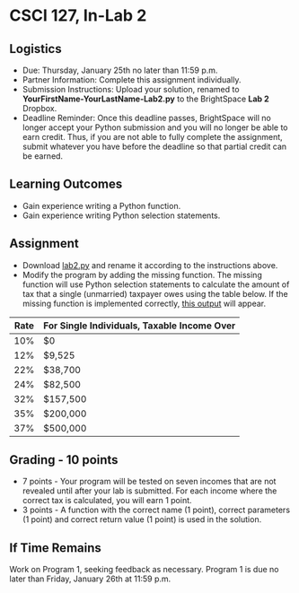 # CSCI 127, In-Lab 2

## Logistics

* Due: Thursday, January 25th no later than 11:59 p.m.
* Partner Information: Complete this assignment individually.
* Submission Instructions: Upload your solution, renamed to **YourFirstName-YourLastName-Lab2.py** to the BrightSpace **Lab 2** Dropbox.
* Deadline Reminder: Once this deadline passes, BrightSpace will no longer accept your Python submission and you will no longer be able to earn credit. Thus, if you are not able to fully complete the assignment, submit whatever you have before the deadline so that partial credit can be earned.

## Learning Outcomes

* Gain experience writing a Python function.
* Gain experience writing Python selection statements.

## Assignment

* Download [lab2.py][1] and rename it according to the instructions above.
* Modify the program by adding the missing function. The missing function will use Python selection statements to calculate the amount of tax that a single (unmarried) taxpayer owes using the table below. If the missing function is implemented correctly, [this output][2] will appear.

| Rate |  For Single Individuals, Taxable Income Over |
|------|----------------------------------------------|
| 10% |  $0 |  
| 12% |  $9,525 |  
| 22% |  $38,700 |  
| 24% |  $82,500 |  
| 32% |  $157,500 |  
| 35% |  $200,000 |  
| 37% |  $500,000 |

## Grading - 10 points
* 7 points - Your program will be tested on seven incomes that are not revealed until after your lab is submitted. For each income where the correct tax is calculated, you will earn 1 point.
* 3 points - A function with the correct name (1 point), correct parameters (1 point) and correct return value (1 point) is used in the solution.

## If Time Remains

Work on Program 1, seeking feedback as necessary. Program 1 is due no later than Friday, January 26th at 11:59 p.m.

[1]: https://www.cs.montana.edu/lab2.py
[2]: https://www.cs.montana.edu/output.txt
